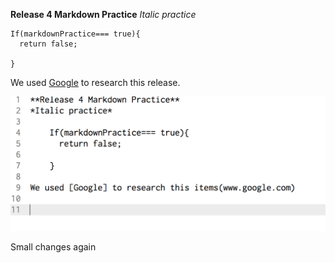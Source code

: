**Release 4 Markdown Practice**
*Italic practice*

    If(markdownPractice=== true){
      return false;

    }

We used [Google](www.google.com) to research this release.

![Screenshot](https://github.com/CortneyNicole/phase-0-gps-1/blob/master/screenshotGPS.png?raw=true)

Small changes again